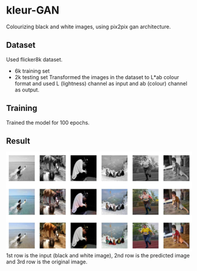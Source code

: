 # kleur-GAN
Colourizing black and white images, using pix2pix gan architecture.

## Dataset
Used flicker8k dataset.
  * 6k training set
  * 2k testing set
Transformed the images in the dataset to L*ab colour format and used L (lightness) channel as input and ab (colour) channel as output.

## Training
Trained the model for 100 epochs.

## Result

![results](https://github.com/mSounak/kleur-GAN/blob/main/backend/generated_images/results.png)
 1st row is the input (black and white image), 2nd row is the predicted image and 3rd row is the original image.
